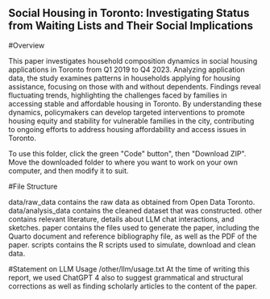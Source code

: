 ## Social Housing in Toronto: Investigating Status from Waiting Lists and Their Social Implications

#Overview

This paper investigates household composition dynamics in social housing applications in Toronto from Q1 2019 to Q4 2023. Analyzing application data, the study examines patterns in households applying for housing assistance, focusing on those with and without dependents. Findings reveal fluctuating trends, highlighting the challenges faced by families in accessing stable and affordable housing in Toronto. By understanding these dynamics, policymakers can develop targeted interventions to promote housing equity and stability for vulnerable families in the city, contributing to ongoing efforts to address housing affordability and access issues in Toronto.

To use this folder, click the green "Code" button", then "Download ZIP". Move the downloaded folder to where you want to work on your own computer, and then modify it to suit.

#File Structure

data/raw_data contains the raw data as obtained from Open Data Toronto.
data/analysis_data contains the cleaned dataset that was constructed.
other contains relevant literature, details about LLM chat interactions, and sketches.
paper contains the files used to generate the paper, including the Quarto document and reference bibliography file, as well as the PDF of the paper.
scripts contains the R scripts used to simulate, download and clean data.

#Statement on LLM Usage
/other/llm/usage.txt At the time of writing this report, we used ChatGPT 4 also to suggest grammatical and structural corrections as well as finding scholarly articles to the content of the paper. 
